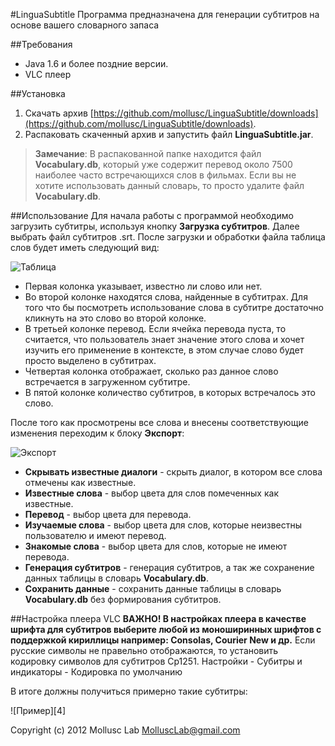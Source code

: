 #LinguaSubtitle
Программа предназначена для генерации субтитров на основе вашего словарного запаса

##Требования
* Java 1.6 и более поздние версии.
* VLC плеер

##Установка
1. Скачать архив [https://github.com/mollusc/LinguaSubtitle/downloads](https://github.com/mollusc/LinguaSubtitle/downloads).
2. Распаковать скаченный архив и запустить файл **LinguaSubtitle.jar**.

> **Замечание**: В распакованной папке находится файл **Vocabulary.db**, который уже содержит перевод около 7500 наиболее часто встречающихся слов в фильмах. Если вы не хотите использовать данный словарь, то просто удалите файл **Vocabulary.db**.

##Использование
Для начала работы с программой необходимо загрузить субтитры, используя кнопку **Загрузка субтитров**. Далее выбрать файл субтитров .srt. После загрузки и обработки файла таблица слов будет иметь следующий вид:

![Таблица][1]

* Первая колонка указывает, известно ли слово или нет.
* Во второй колонке находятся слова, найденные в субтитрах. Для того что бы посмотреть использование слова в субтитре достаточно кликнуть на это слово во второй колонке. 
* В третьей колонке перевод. Если ячейка перевода пуста, то считается, что пользователь знает значение этого слова и хочет изучить его применение в контексте, в этом случае слово будет просто выделено в субтитрах.
* Четвертая колонка отображает, сколько раз данное слово встречается в загруженном субтитре.
* В пятой колонке количество субтитров, в которых встречалось это слово.

После того как просмотрены все слова и внесены соответствующие изменения переходим к блоку **Экспорт**:

![Экспорт][2]

* **Скрывать известные диалоги** - скрыть диалог, в котором все слова отмечены как известные.
* **Известные слова** - выбор цвета для слов помеченных как известные.
* **Перевод** - выбор цвета для перевода.
* **Изучаемые слова** - выбор цвета для слов, которые неизвестны пользователю и имеют перевод.
* **Знакомые слова** - выбор цвета для слов, которые не имеют перевода.
* **Генерация субтитров** - генерация субтитров, а так же сохранение данных таблицы в словарь **Vocabulary.db**.
* **Сохранить данные** - сохранить данные таблицы в  словарь **Vocabulary.db** без формирования субтитров.

##Настройка плеера VLC
**ВАЖНО! В настройках плеера в качестве шрифта для субтитров выберите любой из моноширинныx шрифтов с поддержкой кириллицы например: Consolas, Courier New и др.**
Если русские символы не правельно отображаются, то установить кодировку символов для субтитров Cp1251. Настройки - Субитры и индикаторы - Кодировка по умолчанию

В итоге должны получиться примерно такие субтитры:

![Пример][4]

[1]: https://raw.github.com/mollusc/LinguaSubtitle/master/screenshots/Table.png
[2]: https://raw.github.com/mollusc/LinguaSubtitle/master/screenshots/Export.png
[3]: https://raw.github.com/mollusc/LinguaSubtitle/master/screenshots/Examle.png

Copyright (c) 2012 Mollusc Lab <MolluscLab@gmail.com>
